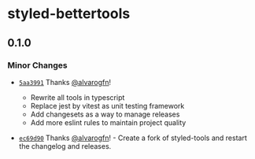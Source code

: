 # styled-bettertools

## 0.1.0

### Minor Changes

- [`5aa3991`](https://github.com/alvarogfn/styled-bettertools/commit/5aa39913c4fefb6c45451a4ddb2b4dcc4b38ec49)
  Thanks [@alvarogfn](https://github.com/alvarogfn)!

  - Rewrite all tools in typescript
  - Replace jest by vitest as unit testing framework
  - Add changesets as a way to manage releases
  - Add more eslint rules to maintain project quality

- [`ec69d90`](https://github.com/alvarogfn/styled-bettertools/commit/ec69d9009b8064d5229f1d9d61f33729485d176f) Thanks [@alvarogfn](https://github.com/alvarogfn)! - Create a fork of styled-tools and restart the changelog and releases.
